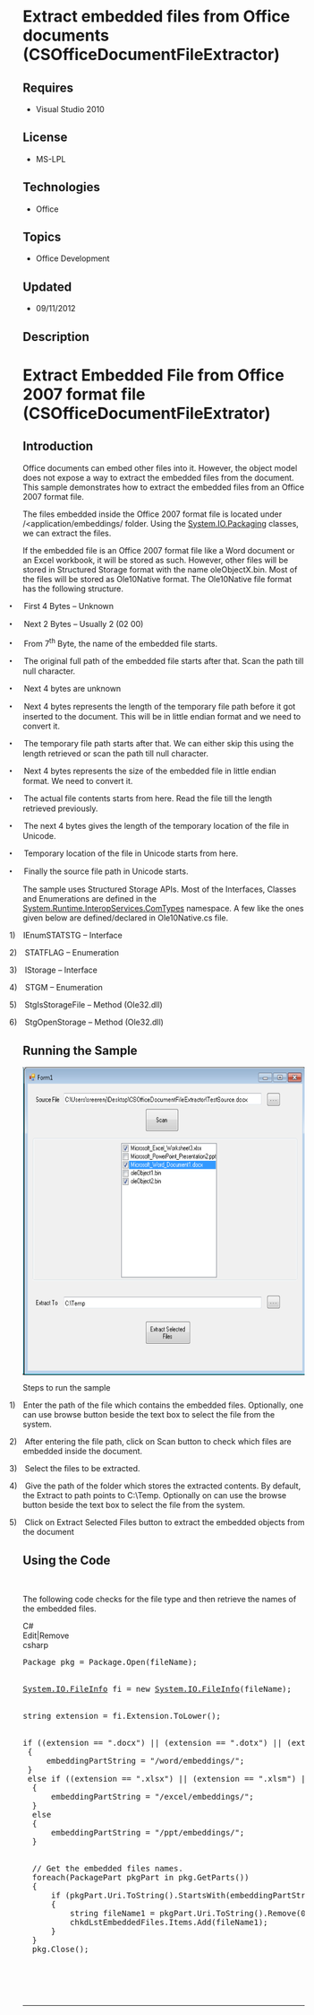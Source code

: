 # Extract embedded files from Office documents (CSOfficeDocumentFileExtractor)
## Requires
- Visual Studio 2010
## License
- MS-LPL
## Technologies
- Office
## Topics
- Office Development
## Updated
- 09/11/2012
## Description

<h1>Extract Embedded File from Office 2007 format file (CSOfficeDocumentFileExtrator)</h1>
<h2>Introduction</h2>
<p class="MsoNormal">Office documents can embed other files into it. However, the object model does not expose a way to extract the embedded files from the document. This sample demonstrates how to extract the embedded files from an Office 2007 format file.</p>
<p class="MsoNormal">The files embedded inside the Office 2007 format file is located under /&lt;application/embeddings/ folder. Using the <a class="libraryLink" href="http://msdn.microsoft.com/en-US/library/System.IO.Packaging.aspx" target="_blank" title="Auto generated link to System.IO.Packaging">System.IO.Packaging</a> classes, we can extract the files.</p>
<p class="MsoNormal">If the embedded file is an Office 2007 format file like a Word document or an Excel workbook, it will be stored as such. However, other files will be stored in Structured Storage format with the name oleObjectX.bin. Most of the files
 will be stored as Ole10Native format. The Ole10Native file format has the following structure.</p>
<p class="MsoListParagraphCxSpFirst" style="text-indent:-.25in"><span style="font-family:Symbol"><span>&bull;<span style="font:7.0pt &quot;Times New Roman&quot;">&nbsp;&nbsp;&nbsp;&nbsp;&nbsp;&nbsp;&nbsp;&nbsp;
</span></span></span>First 4 Bytes &ndash; Unknown</p>
<p class="MsoListParagraphCxSpMiddle" style="text-indent:-.25in"><span style="font-family:Symbol"><span>&bull;<span style="font:7.0pt &quot;Times New Roman&quot;">&nbsp;&nbsp;&nbsp;&nbsp;&nbsp;&nbsp;&nbsp;&nbsp;
</span></span></span>Next 2 Bytes &ndash; Usually 2 (02 00)</p>
<p class="MsoListParagraphCxSpMiddle" style="text-indent:-.25in"><span style="font-family:Symbol"><span>&bull;<span style="font:7.0pt &quot;Times New Roman&quot;">&nbsp;&nbsp;&nbsp;&nbsp;&nbsp;&nbsp;&nbsp;&nbsp;
</span></span></span>From 7<sup>th</sup> Byte, the name of the embedded file starts.</p>
<p class="MsoListParagraphCxSpMiddle" style="text-indent:-.25in"><span style="font-family:Symbol"><span>&bull;<span style="font:7.0pt &quot;Times New Roman&quot;">&nbsp;&nbsp;&nbsp;&nbsp;&nbsp;&nbsp;&nbsp;&nbsp;
</span></span></span>The original full path of the embedded file starts after that. Scan the path till null character.</p>
<p class="MsoListParagraphCxSpMiddle" style="text-indent:-.25in"><span style="font-family:Symbol"><span>&bull;<span style="font:7.0pt &quot;Times New Roman&quot;">&nbsp;&nbsp;&nbsp;&nbsp;&nbsp;&nbsp;&nbsp;&nbsp;
</span></span></span>Next 4 bytes are unknown</p>
<p class="MsoListParagraphCxSpMiddle" style="text-indent:-.25in"><span style="font-family:Symbol"><span>&bull;<span style="font:7.0pt &quot;Times New Roman&quot;">&nbsp;&nbsp;&nbsp;&nbsp;&nbsp;&nbsp;&nbsp;&nbsp;
</span></span></span>Next 4 bytes represents the length of the temporary file path before it got inserted to the document. This will be in little endian format and we need to convert it.</p>
<p class="MsoListParagraphCxSpMiddle" style="text-indent:-.25in"><span style="font-family:Symbol"><span>&bull;<span style="font:7.0pt &quot;Times New Roman&quot;">&nbsp;&nbsp;&nbsp;&nbsp;&nbsp;&nbsp;&nbsp;&nbsp;
</span></span></span>The temporary file path starts after that. We can either skip this using the length retrieved or scan the path till null character.</p>
<p class="MsoListParagraphCxSpMiddle" style="text-indent:-.25in"><span style="font-family:Symbol"><span>&bull;<span style="font:7.0pt &quot;Times New Roman&quot;">&nbsp;&nbsp;&nbsp;&nbsp;&nbsp;&nbsp;&nbsp;&nbsp;
</span></span></span>Next 4 bytes represents the size of the embedded file in little endian format. We need to convert it.</p>
<p class="MsoListParagraphCxSpMiddle" style="text-indent:-.25in"><span style="font-family:Symbol"><span>&bull;<span style="font:7.0pt &quot;Times New Roman&quot;">&nbsp;&nbsp;&nbsp;&nbsp;&nbsp;&nbsp;&nbsp;&nbsp;
</span></span></span>The actual file contents starts from here. Read the file till the length retrieved previously.</p>
<p class="MsoListParagraphCxSpMiddle" style="text-indent:-.25in"><span style="font-family:Symbol"><span>&bull;<span style="font:7.0pt &quot;Times New Roman&quot;">&nbsp;&nbsp;&nbsp;&nbsp;&nbsp;&nbsp;&nbsp;&nbsp;
</span></span></span>The next 4 bytes gives the length of the temporary location of the file in Unicode.</p>
<p class="MsoListParagraphCxSpMiddle" style="text-indent:-.25in"><span style="font-family:Symbol"><span>&bull;<span style="font:7.0pt &quot;Times New Roman&quot;">&nbsp;&nbsp;&nbsp;&nbsp;&nbsp;&nbsp;&nbsp;&nbsp;
</span></span></span>Temporary location of the file in Unicode starts from here.</p>
<p class="MsoListParagraphCxSpLast" style="text-indent:-.25in"><span style="font-family:Symbol"><span>&bull;<span style="font:7.0pt &quot;Times New Roman&quot;">&nbsp;&nbsp;&nbsp;&nbsp;&nbsp;&nbsp;&nbsp;&nbsp;
</span></span></span>Finally the source file path in Unicode starts.</p>
<p class="MsoNormal">The sample uses Structured Storage APIs. Most of the Interfaces, Classes and Enumerations are defined in the <a class="libraryLink" href="http://msdn.microsoft.com/en-US/library/System.Runtime.InteropServices.ComTypes.aspx" target="_blank" title="Auto generated link to System.Runtime.InteropServices.ComTypes">System.Runtime.InteropServices.ComTypes</a> namespace. A few like the ones given below are defined/declared in Ole10Native.cs file.</p>
<p class="MsoListParagraphCxSpFirst" style="text-indent:-.25in"><span><span>1)<span style="font:7.0pt &quot;Times New Roman&quot;">&nbsp;&nbsp;&nbsp;&nbsp;&nbsp;
</span></span></span>IEnumSTATSTG &ndash; Interface</p>
<p class="MsoListParagraphCxSpMiddle" style="text-indent:-.25in"><span><span>2)<span style="font:7.0pt &quot;Times New Roman&quot;">&nbsp;&nbsp;&nbsp;&nbsp;&nbsp;
</span></span></span>STATFLAG &ndash; Enumeration</p>
<p class="MsoListParagraphCxSpMiddle" style="text-indent:-.25in"><span><span>3)<span style="font:7.0pt &quot;Times New Roman&quot;">&nbsp;&nbsp;&nbsp;&nbsp;&nbsp;
</span></span></span>IStorage &ndash; Interface</p>
<p class="MsoListParagraphCxSpMiddle" style="text-indent:-.25in"><span><span>4)<span style="font:7.0pt &quot;Times New Roman&quot;">&nbsp;&nbsp;&nbsp;&nbsp;&nbsp;
</span></span></span>STGM &ndash; Enumeration</p>
<p class="MsoListParagraphCxSpMiddle" style="text-indent:-.25in"><span><span>5)<span style="font:7.0pt &quot;Times New Roman&quot;">&nbsp;&nbsp;&nbsp;&nbsp;&nbsp;
</span></span></span>StgIsStorageFile &ndash; Method (Ole32.dll)</p>
<p class="MsoListParagraphCxSpLast" style="text-indent:-.25in"><span><span>6)<span style="font:7.0pt &quot;Times New Roman&quot;">&nbsp;&nbsp;&nbsp;&nbsp;&nbsp;
</span></span></span>StgOpenStorage &ndash; Method (Ole32.dll)</p>
<h2>Running the Sample</h2>
<p class="MsoNormal"><span><img src="65255-image.png" alt="" width="624" height="549" align="middle">
</span></p>
<p class="MsoNormal">Steps to run the sample</p>
<p class="MsoListParagraphCxSpFirst" style="text-indent:-.25in"><span><span>1)<span style="font:7.0pt &quot;Times New Roman&quot;">&nbsp;&nbsp;&nbsp;&nbsp;&nbsp;
</span></span></span>Enter the path of the file which contains the embedded files. Optionally, one can use browse button beside the text box to select the file from the system.</p>
<p class="MsoListParagraphCxSpMiddle" style="text-indent:-.25in"><span><span>2)<span style="font:7.0pt &quot;Times New Roman&quot;">&nbsp;&nbsp;&nbsp;&nbsp;&nbsp;
</span></span></span>After entering the file path, click on Scan button to check which files are embedded inside the document.</p>
<p class="MsoListParagraphCxSpMiddle" style="text-indent:-.25in"><span><span>3)<span style="font:7.0pt &quot;Times New Roman&quot;">&nbsp;&nbsp;&nbsp;&nbsp;&nbsp;
</span></span></span>Select the files to be extracted.</p>
<p class="MsoListParagraphCxSpMiddle" style="text-indent:-.25in"><span><span>4)<span style="font:7.0pt &quot;Times New Roman&quot;">&nbsp;&nbsp;&nbsp;&nbsp;&nbsp;
</span></span></span>Give the path of the folder which stores the extracted contents. By default, the Extract to path points to C:\Temp. Optionally on can use the browse button beside the text box to select the file from the system.</p>
<p class="MsoListParagraphCxSpLast" style="text-indent:-.25in"><span><span>5)<span style="font:7.0pt &quot;Times New Roman&quot;">&nbsp;&nbsp;&nbsp;&nbsp;&nbsp;
</span></span></span>Click on Extract Selected Files button to extract the embedded objects from the document</p>
<h2>Using the Code</h2>
<p class="MsoNormal">&nbsp;</p>
<p class="MsoNormal">The following code checks for the file type and then retrieve the names of the embedded files.</p>
<div class="scriptcode">
<div class="pluginEditHolder" pluginCommand="mceScriptCode">
<div class="title"><span>C#</span></div>
<div class="pluginLinkHolder"><span class="pluginEditHolderLink">Edit</span>|<span class="pluginRemoveHolderLink">Remove</span></div>
<span class="hidden">csharp</span>

<pre id="codePreview" class="csharp">Package pkg = Package.Open(fileName);


<a class="libraryLink" href="http://msdn.microsoft.com/en-US/library/System.IO.FileInfo.aspx" target="_blank" title="Auto generated link to System.IO.FileInfo">System.IO.FileInfo</a> fi = new <a class="libraryLink" href="http://msdn.microsoft.com/en-US/library/System.IO.FileInfo.aspx" target="_blank" title="Auto generated link to System.IO.FileInfo">System.IO.FileInfo</a>(fileName);


string extension = fi.Extension.ToLower();


if ((extension == &quot;.docx&quot;) || (extension == &quot;.dotx&quot;) || (extension == &quot;.docm&quot;) || (extension == &quot;.dotm&quot;))
 {
&nbsp;&nbsp;&nbsp;&nbsp; embeddingPartString = &quot;/word/embeddings/&quot;;
 }
 else if ((extension == &quot;.xlsx&quot;) || (extension == &quot;.xlsm&quot;) || (extension == &quot;.xltx&quot;) || (extension == &quot;.xltm&quot;))
&nbsp; {
&nbsp;&nbsp;&nbsp;&nbsp;&nbsp; embeddingPartString = &quot;/excel/embeddings/&quot;;
&nbsp; }
&nbsp; else
&nbsp; {
&nbsp;&nbsp;&nbsp;&nbsp;&nbsp; embeddingPartString = &quot;/ppt/embeddings/&quot;;
&nbsp; }


&nbsp; // Get the embedded files names.
&nbsp; foreach(PackagePart pkgPart in pkg.GetParts())
&nbsp; {
&nbsp;&nbsp;&nbsp;&nbsp;&nbsp; if (pkgPart.Uri.ToString().StartsWith(embeddingPartString))
&nbsp;&nbsp;&nbsp;&nbsp;&nbsp; {
&nbsp;&nbsp;&nbsp;&nbsp;&nbsp;&nbsp;&nbsp;&nbsp;&nbsp; string fileName1 = pkgPart.Uri.ToString().Remove(0, embeddingPartString.Length);
&nbsp;&nbsp;&nbsp;&nbsp;&nbsp;&nbsp;&nbsp;&nbsp;&nbsp; chkdLstEmbeddedFiles.Items.Add(fileName1);
&nbsp;&nbsp;&nbsp;&nbsp;&nbsp; }
&nbsp; }
&nbsp; pkg.Close();

</pre>
</div>
</div>
<div class="endscriptcode">&nbsp;</div>
<p class="MsoNormal">&nbsp;</p>
<hr>
<div><a href="http://go.microsoft.com/?linkid=9759640" style="margin-top:3px"><img src="http://bit.ly/onecodelogo" alt="">
</a></div>

